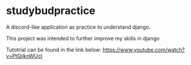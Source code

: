 # studybudpractice
A discord-like application as practice to understand django.

This project was intended to further improve my skills in django

Tutotrial can be found in the link below:
https://www.youtube.com/watch?v=PtQiiknWUcI
